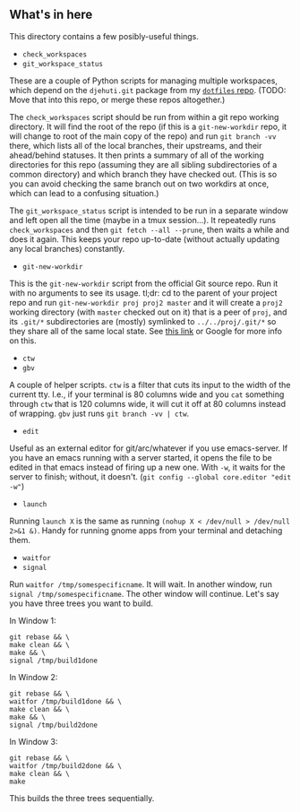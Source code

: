 ## What's in here ##

This directory contains a few posibly-useful things.

  * `check_workspaces`
  * `git_workspace_status`

These are a couple of Python scripts for managing multiple
workspaces, which depend on the `djehuti.git` package from my
[`dotfiles` repo][dotfiles]. (TODO: Move that into this repo, or merge these
repos altogether.)

The `check_workspaces` script should be run from within a git repo
working directory. It will find the root of the repo (if this is a
`git-new-workdir` repo, it will change to root of the main copy of the
repo) and run `git branch -vv` there, which lists all of the local
branches, their upstreams, and their ahead/behind statuses. It then
prints a summary of all of the working directories for this repo
(assuming they are all sibling subdirectories of a common directory)
and which branch they have checked out. (This is so you can avoid
checking the same branch out on two workdirs at once, which can lead
to a confusing situation.)

The `git_workspace_status` script is intended to be run in a separate
window and left open all the time (maybe in a tmux session...). It
repeatedly runs `check_workspaces` and then `git fetch --all --prune`,
then waits a while and does it again. This keeps your repo up-to-date
(without actually updating any local branches) constantly.

  * `git-new-workdir`

This is the `git-new-workdir` script from the official Git source
repo. Run it with no arguments to see its usage. tl;dr: cd to the
parent of your project repo and run `git-new-workdir proj proj2 master`
and it will create a `proj2` working directory (with `master` checked out
on it) that is a peer of `proj`, and its `.git/*` subdirectories are
(mostly) symlinked to `../../proj/.git/*` so they share all of the same
local state. See [this link][gnw] or Google for more info on this.

  * `ctw`
  * `gbv`

A couple of helper scripts. `ctw` is a filter that cuts its input to
the width of the current tty. I.e., if your terminal is 80 columns
wide and you `cat` something through `ctw` that is 120 columns wide,
it will cut it off at 80 columns instead of wrapping. `gbv` just runs
`git branch -vv | ctw`.

  * `edit`

Useful as an external editor for git/arc/whatever if you use
emacs-server. If you have an emacs running with a server started, it
opens the file to be edited in that emacs instead of firing up a new
one. With `-w`, it waits for the server to finish; without, it
doesn't. (`git config --global core.editor "edit -w"`)

  * `launch`

Running `launch X` is the same as running
`(nohup X < /dev/null > /dev/null 2>&1 &)`.
Handy for running gnome apps from your terminal and detaching them.

  * `waitfor`
  * `signal`

Run `waitfor /tmp/somespecificname`. It will wait. In another window,
run `signal /tmp/somespecificname`. The other window will continue.
Let's say you have three trees you want to build.

In Window 1:

    git rebase && \
    make clean && \
    make && \
    signal /tmp/build1done

In Window 2:

    git rebase && \
    waitfor /tmp/build1done && \
    make clean && \
    make && \
    signal /tmp/build2done

In Window 3:

    git rebase && \
    waitfor /tmp/build2done && \
    make clean && \
    make

This builds the three trees sequentially.

[gnw]: http://nuclearsquid.com/writings/git-new-workdir/
[dotfiles]: https://github.com/djehuti/dotfiles
